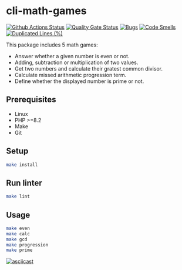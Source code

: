 # cli-math-games

[![Github Actions Status](https://github.com/behindthep/cli-mini-games/actions/workflows/phpci.yml/badge.svg)](https://github.com/behindthep/cli-mini-games/actions)
[![Quality Gate Status](https://sonarcloud.io/api/project_badges/measure?project=behindthep_cli-math-games&metric=alert_status)](https://sonarcloud.io/summary/new_code?id=behindthep_cli-math-games)
[![Bugs](https://sonarcloud.io/api/project_badges/measure?project=behindthep_cli-math-games&metric=bugs)](https://sonarcloud.io/summary/new_code?id=behindthep_cli-math-games)
[![Code Smells](https://sonarcloud.io/api/project_badges/measure?project=behindthep_cli-math-games&metric=code_smells)](https://sonarcloud.io/summary/new_code?id=behindthep_cli-math-games)
[![Duplicated Lines (%)](https://sonarcloud.io/api/project_badges/measure?project=behindthep_cli-math-games&metric=duplicated_lines_density)](https://sonarcloud.io/summary/new_code?id=behindthep_cli-math-games)

This package includes 5 math games:
- Answer whether a given number is even or not.
- Adding, subtraction or multiplication of two values.
- Get two numbers and calculate their gratest common divisor.
- Calculate missed arithmetic progression term.
- Define whether the displayed number is prime or not.

## Prerequisites

* Linux
* PHP >=8.2
* Make
* Git

## Setup

```bash
make install
```

## Run linter

```sh
make lint
```

## Usage

```bash
make even
make calc
make gcd
make progression
make prime
```

[![asciicast](https://asciinema.org/a/dPpaict6EciPd4DomEFMJQF4K.svg)](https://asciinema.org/a/dPpaict6EciPd4DomEFMJQF4K)
